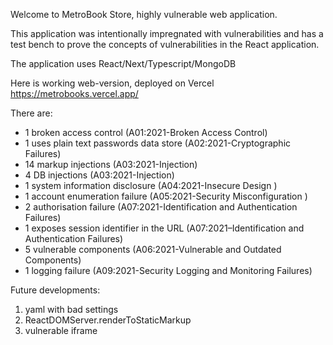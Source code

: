 Welcome to MetroBook Store, highly vulnerable web application.

This application was intentionally impregnated with vulnerabilities and has a test bench to prove the concepts of
vulnerabilities in the React application.

The application uses React/Next/Typescript/MongoDB

Here is working web-version, deployed on Vercel https://metrobooks.vercel.app/

There are:

- 1 broken access control (A01:2021-Broken Access Control)
- 1 uses plain text passwords data store (A02:2021-Cryptographic Failures)
- 14 markup injections (A03:2021-Injection)
- 4 DB injections (A03:2021-Injection)
- 1 system information disclosure (A04:2021-Insecure Design )
- 1 account enumeration failure (A05:2021-Security Misconfiguration )
- 2 authorisation failure (A07:2021-Identification and Authentication Failures)
- 1 exposes session identifier in the URL (A07:2021–Identification and Authentication Failures)
- 5 vulnerable components (A06:2021-Vulnerable and Outdated Components)
- 1 logging failure (A09:2021-Security Logging and Monitoring Failures)

Future developments:

1. yaml with bad settings
2. ReactDOMServer.renderToStaticMarkup
3. vulnerable iframe
